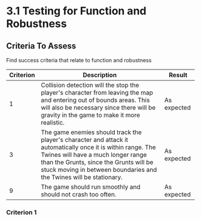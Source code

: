 # 3.1 Testing for Function and Robustness

## Criteria To Assess

Find success criteria that relate to function and robustness

| Criterion | Description                                                                                                                                                                                                                                                        | Result      |
| --------- | ------------------------------------------------------------------------------------------------------------------------------------------------------------------------------------------------------------------------------------------------------------------ | ----------- |
| 1         | Collision detection will the stop the player's character from leaving the map and entering out of bounds areas. This will also be necessary since there will be gravity in the game to make it more realistic.                                                     | As expected |
| 3         | The game enemies should track the player's character and attack it automatically once it is within range. The Twines will have a much longer range than the Grunts, since the Grunts will be stuck moving in between boundaries and the Twines will be stationary. | As expected |
| 9         | The game should run smoothly and should not crash too often.                                                                                                                                                                                                       | As expected |

### Criterion 1

